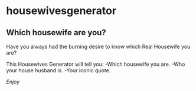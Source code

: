 # housewivesgenerator
## Which housewife are you? 

Have you always had the burning desire to know which Real Housewife you are? 

This Housewives Generator will tell you: 
-Which housewife you are.
-Who your house husband is. 
-Your iconic quote. 

*Enjoy*

